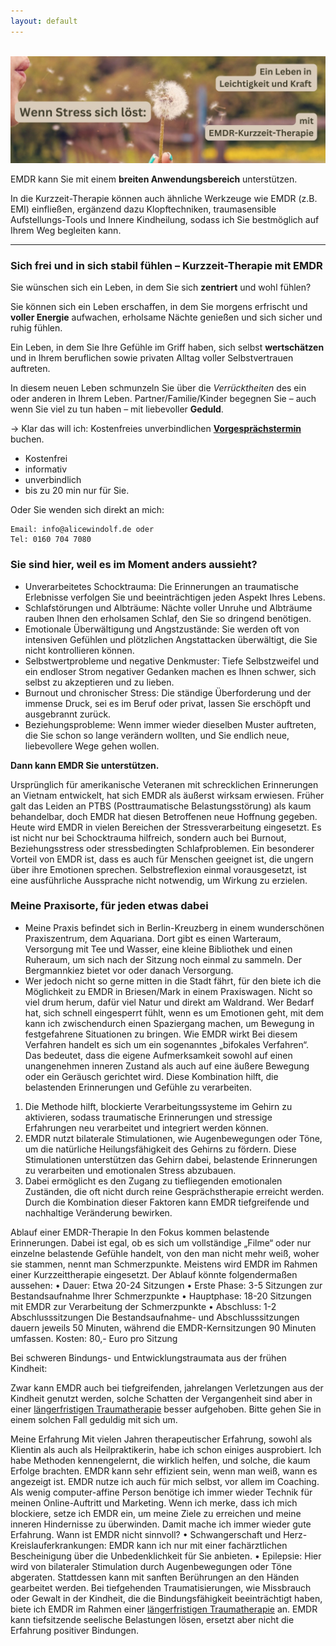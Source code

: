```yaml
---
layout: default
---
```

<br/>
<img src="/assets/2024-07-13-EMDR-Kurzzeit-Therapie.jpg" alt="" style="max-width:100%"/>

<p></p>

EMDR kann Sie mit einem **breiten Anwendungsbereich** unterstützen. 

In die Kurzzeit-Therapie können auch ähnliche Werkzeuge wie EMDR (z.B. EMI) einfließen, ergänzend dazu Klopftechniken, traumasensible Aufstellungs-Tools und Innere Kindheilung, sodass ich Sie bestmöglich auf Ihrem Weg begleiten kann. 

----

### Sich frei und in sich stabil fühlen – Kurzzeit-Therapie mit EMDR

Sie wünschen sich ein Leben, in dem Sie sich **zentriert** und wohl fühlen?  

Sie können sich ein Leben erschaffen, in dem Sie morgens erfrischt und **voller Energie** aufwachen, erholsame Nächte genießen und sich sicher und ruhig fühlen. 

Ein Leben, in dem Sie Ihre Gefühle im Griff haben, sich selbst **wertschätzen** und in Ihrem beruflichen sowie privaten Alltag voller Selbstvertrauen auftreten. 

In diesem neuen Leben schmunzeln Sie über die _Verrücktheiten_ des ein oder anderen in Ihrem Leben. Partner/Familie/Kinder begegnen Sie – auch  wenn Sie viel zu tun haben – mit liebevoller **Geduld**.

→ Klar das will ich: Kostenfreies unverbindlichen [**Vorgesprächstermin**](https://traumatherapie.youcanbook.me) buchen.
- Kostenfrei
- informativ
- unverbindlich
- bis zu 20 min nur für Sie.

Oder Sie wenden sich direkt an mich:

    Email: info@alicewindolf.de oder
    Tel: 0160 704 7080


### Sie sind hier, weil es im Moment anders aussieht?
- Unverarbeitetes Schocktrauma: Die Erinnerungen an traumatische Erlebnisse verfolgen Sie und beeinträchtigen jeden Aspekt Ihres Lebens.
- Schlafstörungen und Albträume: Nächte voller Unruhe und Albträume rauben Ihnen den erholsamen Schlaf, den Sie so dringend benötigen.
- Emotionale Überwältigung und Angstzustände: Sie werden oft von intensiven Gefühlen und plötzlichen Angstattacken überwältigt, die Sie nicht kontrollieren können.
- Selbstwertprobleme und negative Denkmuster: Tiefe Selbstzweifel und ein endloser Strom negativer Gedanken machen es Ihnen schwer, sich selbst zu akzeptieren und zu lieben.
- Burnout und chronischer Stress: Die ständige Überforderung und der immense Druck, sei es im Beruf oder privat, lassen Sie erschöpft und ausgebrannt zurück.
- Beziehungsprobleme: Wenn immer wieder dieselben Muster auftreten, die Sie schon so lange verändern wollten, und Sie endlich neue, liebevollere Wege gehen wollen. 

**Dann kann EMDR Sie unterstützen.**

Ursprünglich für amerikanische Veteranen mit schrecklichen Erinnerungen an Vietnam entwickelt, hat sich EMDR als äußerst wirksam erwiesen. Früher galt das Leiden an PTBS (Posttraumatische Belastungsstörung) als kaum behandelbar, doch EMDR hat diesen Betroffenen neue Hoffnung gegeben.
Heute wird EMDR in vielen Bereichen der Stressverarbeitung eingesetzt. Es ist nicht nur bei Schocktrauma hilfreich, sondern auch bei Burnout, Beziehungsstress oder stressbedingten Schlafproblemen. 
Ein besonderer Vorteil von EMDR ist, dass es auch für Menschen geeignet ist, die ungern über ihre Emotionen sprechen. Selbstreflexion einmal vorausgesetzt, ist eine ausführliche Aussprache nicht notwendig, um Wirkung zu erzielen.

### Meine Praxisorte, für jeden etwas dabei
- Meine Praxis befindet sich in Berlin-Kreuzberg in einem wunderschönen Praxiszentrum, dem Aquariana. Dort gibt es einen Warteraum, Versorgung mit Tee und Wasser, eine kleine Bibliothek und einen Ruheraum, um sich nach der Sitzung noch einmal zu sammeln. Der Bergmannkiez bietet vor oder danach Versorgung. 
- Wer jedoch nicht so gerne mitten in die Stadt fährt, für den biete ich die Möglichkeit zu EMDR in Briesen/Mark in einem Praxiswagen. Nicht so viel drum herum, dafür viel Natur und direkt am Waldrand. Wer Bedarf hat, sich schnell eingesperrt fühlt, wenn es um Emotionen geht, mit dem kann ich zwischendurch einen Spaziergang machen, um Bewegung in festgefahrene Situationen zu bringen. 
Wie EMDR wirkt
Bei diesem Verfahren handelt es sich um ein sogenanntes „bifokales Verfahren“. Das bedeutet, dass die eigene Aufmerksamkeit sowohl auf einen unangenehmen inneren Zustand als auch auf eine äußere Bewegung oder ein Geräusch gerichtet wird. Diese Kombination hilft, die belastenden Erinnerungen und Gefühle zu verarbeiten. 
1.  Die Methode hilft, blockierte Verarbeitungssysteme im Gehirn zu aktivieren, sodass traumatische Erinnerungen und stressige Erfahrungen neu verarbeitet und integriert werden können. 
2. EMDR nutzt bilaterale Stimulationen, wie Augenbewegungen oder Töne, um die natürliche Heilungsfähigkeit des Gehirns zu fördern. Diese Stimulationen unterstützen das Gehirn dabei, belastende Erinnerungen zu verarbeiten und emotionalen Stress abzubauen.
3. Dabei ermöglicht es den Zugang zu tiefliegenden emotionalen Zuständen, die oft nicht durch reine Gesprächstherapie erreicht werden. Durch die Kombination dieser Faktoren kann EMDR tiefgreifende und nachhaltige Veränderung bewirken.

Ablauf einer EMDR-Therapie
In den Fokus kommen belastende Erinnerungen. Dabei ist egal, ob es sich um vollständige „Filme“ oder nur einzelne belastende Gefühle handelt, von den man nicht mehr weiß, woher sie stammen, nennt man Schmerzpunkte. 
Meistens wird EMDR im Rahmen einer Kurzzeittherapie eingesetzt. Der Ablauf könnte folgendermaßen aussehen:
    • Dauer: Etwa 20-24 Sitzungen
    • Erste Phase: 3-5 Sitzungen zur Bestandsaufnahme Ihrer Schmerzpunkte
    • Hauptphase: 18-20 Sitzungen mit EMDR zur Verarbeitung der Schmerzpunkte
    • Abschluss: 1-2 Abschlusssitzungen
Die Bestandsaufnahme- und Abschlusssitzungen dauern jeweils 50 Minuten, während die EMDR-Kernsitzungen 90 Minuten umfassen.
Kosten: 80,- Euro pro Sitzung

Bei schweren Bindungs- und Entwicklungstraumata aus der frühen Kindheit: 

Zwar kann EMDR auch bei tiefgreifenden, jahrelangen Verletzungen aus der Kindheit genutzt werden, solche Schatten der Vergangenheit sind aber in einer [längerfristigen Traumatherapie](/2023/02/09/Traumatherapie-in-Berlin.html) besser aufgehoben. Bitte gehen Sie in einem solchen Fall geduldig mit sich um. 

Meine Erfahrung
Mit vielen Jahren therapeutischer Erfahrung, sowohl als Klientin als auch als Heilpraktikerin, habe ich schon einiges ausprobiert. Ich habe Methoden kennengelernt, die wirklich helfen, und solche, die kaum Erfolge brachten. EMDR kann sehr effizient sein, wenn man weiß, wann es angezeigt ist. 
EMDR nutze ich auch für mich selbst, vor allem im Coaching. Als wenig computer-affine Person benötige ich immer wieder Technik für meinen Online-Auftritt und Marketing. Wenn ich merke, dass ich mich blockiere, setze ich EMDR ein, um meine Ziele zu erreichen und meine inneren Hindernisse zu überwinden. Damit mache ich immer wieder gute Erfahrung. 
Wann ist EMDR nicht sinnvoll?
    • Schwangerschaft und Herz-Kreislauferkrankungen: EMDR kann ich nur mit einer fachärztlichen Bescheinigung über die Unbedenklichkeit für Sie anbieten.
    • Epilepsie: Hier wird von bilateraler Stimulation durch Augenbewegungen oder Töne abgeraten. Stattdessen kann mit sanften Berührungen an den Händen gearbeitet werden.
Bei tiefgehenden Traumatisierungen, wie Missbrauch oder Gewalt in der Kindheit, die die Bindungsfähigkeit beeinträchtigt haben, biete ich EMDR im Rahmen einer [längerfristigen Traumatherapie](/2023/02/09/Traumatherapie-in-Berlin.html) an. EMDR kann tiefsitzende seelische Belastungen lösen, ersetzt aber nicht die Erfahrung positiver Bindungen.



